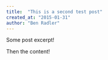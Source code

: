 ```yaml
---
title:  "This is a second test post"
created_at: "2015-01-31"
author: "Ben Radler"
---
```


Some post excerpt!

<!--more-->

Then the content!
